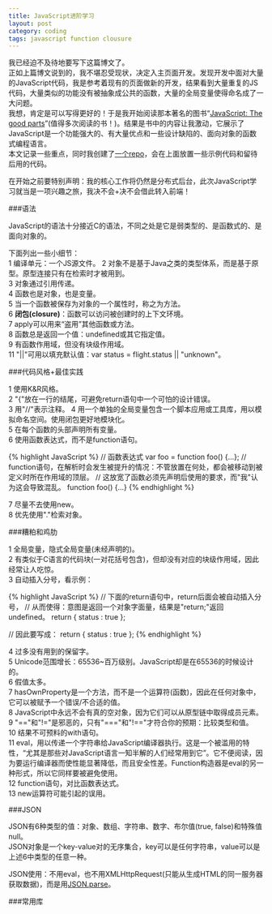 ```yaml
---
title: JavaScript进阶学习
layout: post
category: coding
tags: javascript function clousure
---
```


我已经迫不及待地要写下这篇博文了。  
正如上篇博文说到的，我不堪忍受现状，决定入主页面开发。发现开发中面对大量的JavaScript代码，我是参考着现有的页面做新的开发，结果看到大量重复的JS代码，大量类似的功能没有被抽象成公共的函数，大量的全局变量使得命名成了一大问题。  
我想，肯定是可以写得更好的！于是我开始阅读那本著名的图书“[JavaScript: The good parts](http://book.douban.com/subject/2994925/)”(值得多次阅读的书！)。结果是书中的内容让我激动，它展示了JavaScript是一个功能强大的、有大量优点和一些设计缺陷的、面向对象的函数式编程语言。  
本文记录一些重点，同时我创建了[一个repo](https://github.com/xanpeng/javascript-recipes)，会在上面放置一些示例代码和留待后用的代码。  

在开始之前要特别声明：我的核心工作将仍然是分布式后台，此次JavaScript学习就当是一项兴趣之旅，我决不会+决不会借此转入前端！

###语法

JavaScript的语法十分接近C的语法，不同之处是它是弱类型的、是函数式的、是面向对象的。  

下面列出一些小细节：  
1 编译单元：一个JS源文件。 
2 对象不是基于Java之类的类型体系，而是基于原型。原型连接只有在检索时才被用到。  
3 对象通过引用传递。  
4 函数也是对象，也是变量。  
5 当一个函数被保存为对象的一个属性时，称之为方法。  
6 **闭包(closure)**：函数可以访问被创建时的上下文环境。  
7 apply可以用来“盗用”其他函数或方法。  
8 函数总是返回一个值：undefined或其它指定值。  
9 有函数作用域，但没有块级作用域。  
11 "||"可用以填充默认值：var status = flight.status || "unknown"。  

###代码风格+最佳实践

1 使用K&R风格。  
2 "{"放在一行的结尾，可避免return语句中一个可怕的设计错误。  
3 用"//"表示注释。 
4 用一个单独的全局变量包含一个脚本应用或工具库，用以模拟命名空间。使用闭包更好地模块化。  
5 在每个函数的头部声明所有变量。  
6 使用函数表达式，而不是function语句。  

{% highlight JavaScript %}
// 函数表达式
var foo = function foo() {...};
// function语句，在解析时会发生被提升的情况：不管放置在何处，都会被移动到被定义时所在作用域的顶层。
// 这放宽了函数必须先声明后使用的要求，而"我"认为这会导致混乱。
function foo() {...}
{% endhighlight %}

7 尽量不去使用new。  
8 优先使用"."检索对象。  


###糟粕和鸡肋

1 全局变量，隐式全局变量(未经声明的)。  
2 有类似于C语言的代码块(一对花括号包含)，但却没有对应的块级作用域，因此经常让人吃惊。  
3 自动插入分号，看示例：  

{% highlight JavaScript %}
// 下面的return语句中，return后面会被自动插入分号，
// 从而使得：意图是返回一个对象字面量，结果是"return;"返回undefined。
return
{
	status : true
};

// 因此要写成：
return {
	status : true
};
{% endhighlight %}

4 过多没有用到的保留字。  
5 Unicode范围增长：65536~百万级别。JavaScript却是在65536的时候设计的。  
6 假值太多。  
7 hasOwnProperty是一个方法，而不是一个运算符(函数)，因此在任何对象中，它可以被赋予一个错误/不合适的值。  
8 JavaScript中永远不会有真的空对象，因为它们可以从原型链中取得成员元素。  
9 "=="和"!="是邪恶的，只有"==="和"!=="才符合你的预期：比较类型和值。  
10 结果不可预料的with语句。  
11 eval，用以传递一个字符串给JavaScript编译器执行。这是一个被滥用的特性，“尤其是那些对JavaScript语言一知半解的人们经常用到它”。它不便阅读，因为要运行编译器而使性能显著降低，而且安全性差。Function构造器是eval的另一种形式，所以它同样要被避免使用。  
12 function语句，对比函数表达式。  
13 new运算符可能引起的误用。  

###JSON

JSON有6种类型的值：对象、数组、字符串、数字、布尔值(true, false)和特殊值null。  
JSON对象是一个key-value对的无序集合，key可以是任何字符串，value可以是上述6中类型的任意一种。  

JSON使用：不用eval，也不用XMLHttpRequest(只能从生成HTML的同一服务器获取数据)，而是用[JSON.parse](https://github.com/douglascrockford/JSON-js)。

###常用库



